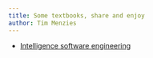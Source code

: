 ```yaml
---
title: Some textbooks, share and enjoy
author: Tim Menzies
---
```


+ [Intelligence software engineering](ise/)
